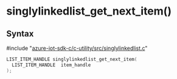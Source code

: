 # singlylinkedlist_get_next_item()

## Syntax

\#include "[azure-iot-sdk-c/c-utility/src/singlylinkedlist.c](../iot-c-ref-singlylinkedlist.c.md)"  
```C
LIST_ITEM_HANDLE singlylinkedlist_get_next_item(
  LIST_ITEM_HANDLE  item_handle
);
```


